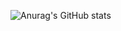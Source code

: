 ![Anurag's GitHub stats](https://github-readme-stats.vercel.app/api?username=Sadullayev-Javohir\&show_icons=true\&theme=radical)
